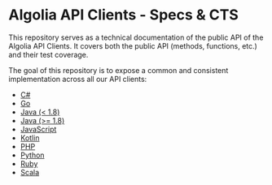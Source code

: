 # Algolia API Clients - Specs & CTS

This repository serves as a technical documentation of the public API of the
Algolia API Clients. It covers both the public API (methods, functions, etc.)
and their test coverage.

The goal of this repository is to expose a common and consistent implementation
across all our API clients:

 - [C#](https://github.com/algolia/algoliasearch-client-csharp)
 - [Go](https://github.com/algolia/algoliasearch-client-go)
 - [Java (< 1.8)](https://github.com/algolia/algoliasearch-client-java)
 - [Java (>= 1.8)](https://github.com/algolia/algoliasearch-client-java-2)
 - [JavaScript](https://github.com/algolia/algoliasearch-client-javascript)
 - [Kotlin](https://github.com/algolia/algoliasearch-client-kotlin)
 - [PHP](https://github.com/algolia/algoliasearch-client-php)
 - [Python](https://github.com/algolia/algoliasearch-client-ruby)
 - [Ruby](https://github.com/algolia/algoliasearch-client-ruby)
 - [Scala](https://github.com/algolia/algoliasearch-client-scala)
